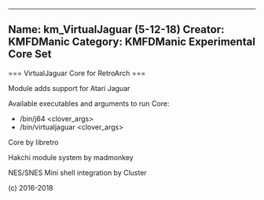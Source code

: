 -----------------------
Name: km_VirtualJaguar (5-12-18)
Creator: KMFDManic
Category: KMFDManic Experimental Core Set
-----------------------
=== VirtualJaguar Core for RetroArch ===

Module adds support for Atari Jaguar

Available executables and arguments to run Core:
- /bin/j64 <rom> <clover_args>
- /bin/virtualjaguar <rom> <clover_args>

Core by libretro

Hakchi module system by madmonkey

NES/SNES Mini shell integration by Cluster

(c) 2016-2018
